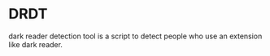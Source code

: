 # DRDT
dark reader detection tool is a script to detect people who use an extension like dark reader.
